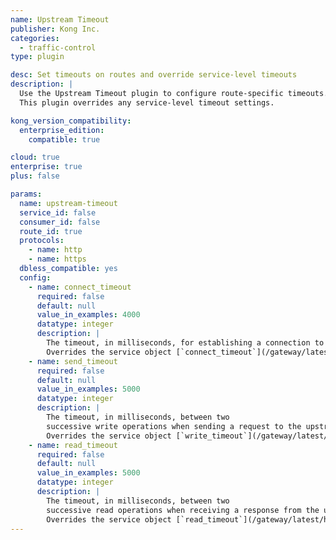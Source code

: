 ```yaml
---
name: Upstream Timeout
publisher: Kong Inc.
categories:
  - traffic-control
type: plugin

desc: Set timeouts on routes and override service-level timeouts
description: |
  Use the Upstream Timeout plugin to configure route-specific timeouts.
  This plugin overrides any service-level timeout settings.

kong_version_compatibility:
  enterprise_edition:
    compatible: true

cloud: true
enterprise: true
plus: false

params:
  name: upstream-timeout
  service_id: false
  consumer_id: false
  route_id: true
  protocols:
    - name: http
    - name: https
  dbless_compatible: yes
  config:
    - name: connect_timeout
      required: false
      default: null
      value_in_examples: 4000
      datatype: integer
      description: |
        The timeout, in milliseconds, for establishing a connection to the upstream server.
        Overrides the service object [`connect_timeout`](/gateway/latest/how-kong-works/routing-traffic/#proxying-and-upstream-timeouts) setting, if the setting exists.
    - name: send_timeout
      required: false
      default: null
      value_in_examples: 5000
      datatype: integer
      description: |
        The timeout, in milliseconds, between two
        successive write operations when sending a request to the upstream server.
        Overrides the service object [`write_timeout`](/gateway/latest/how-kong-works/routing-traffic/#proxying-and-upstream-timeouts) setting, if the setting exists.
    - name: read_timeout
      required: false
      default: null
      value_in_examples: 5000
      datatype: integer
      description: |
        The timeout, in milliseconds, between two
        successive read operations when receiving a response from the upstream server.
        Overrides the service object [`read_timeout`](/gateway/latest/how-kong-works/routing-traffic/#proxying-and-upstream-timeouts) setting, if the setting exists.
---
```

